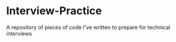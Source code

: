 # Interview-Practice
A repository of pieces of code I've written to prepare for technical interviews
